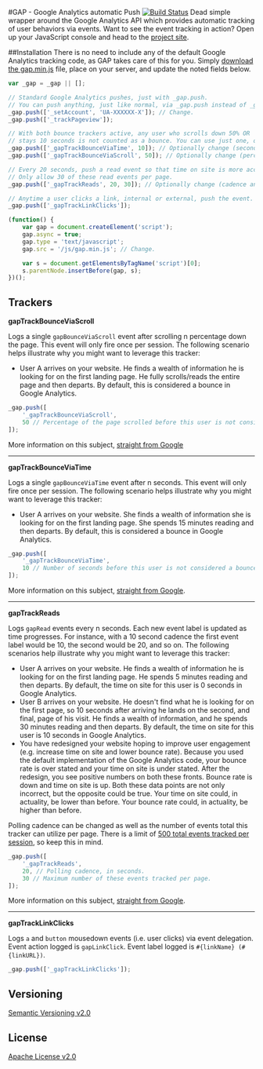 #GAP - Google Analytics automatic Push [![Build Status](https://travis-ci.org/rockymadden/gap.png?branch=master)](https://travis-ci.org/rockymadden/gap)
Dead simple wrapper around the Google Analytics API which provides automatic tracking of user behaviors via events. Want to see the event tracking in action? Open up your JavaScript console and head to the [project site](http://rockymadden.com/gap/).

##Installation
There is no need to include any of the default Google Analytics tracking code, as GAP takes care of this for you. Simply [download the gap.min.js](https://raw.github.com/rockymadden/gap/master/gap.min.js) file, place on your server, and update the noted fields below.

```javascript
var _gap = _gap || [];

// Standard Google Analytics pushes, just with _gap.push. 
// You can push anything, just like normal, via _gap.push instead of _gaq.push.
_gap.push(['_setAccount', 'UA-XXXXXX-X']); // Change.
_gap.push(['_trackPageview']);

// With both bounce trackers active, any user who scrolls down 50% OR
// stays 10 seconds is not counted as a bounce. You can use just one, or none.
_gap.push(['_gapTrackBounceViaTime', 10]); // Optionally change (seconds).
_gap.push(['_gapTrackBounceViaScroll', 50]); // Optionally change (percentage).

// Every 20 seconds, push a read event so that time on site is more accurate.
// Only allow 30 of these read events per page.
_gap.push(['_gapTrackReads', 20, 30]); // Optionally change (cadence and max read events per page).

// Anytime a user clicks a link, internal or external, push the event.
_gap.push(['_gapTrackLinkClicks']);

(function() {
	var gap = document.createElement('script');
	gap.async = true;
	gap.type = 'text/javascript';
	gap.src = '/js/gap.min.js'; // Change.

	var s = document.getElementsByTagName('script')[0];
	s.parentNode.insertBefore(gap, s);
})();
```

## Trackers

__gapTrackBounceViaScroll__

Logs a single ```gapBounceViaScroll``` event after scrolling n percentage down the page. This event will only fire once per session. The following scenario helps illustrate why you might want to leverage this tracker: 

* User A arrives on your website. He finds a wealth of information he is looking for on the first landing page. He fully scrolls/reads the entire page and then departs. By default, this is considered a bounce in Google Analytics.


```javascript
_gap.push([
	'_gapTrackBounceViaScroll',
	50 // Percentage of the page scrolled before this user is not considered a bounce.
]);
```

More information on this subject, [straight from Google](http://analytics.blogspot.com/2012/07/tracking-adjusted-bounce-rate-in-google.html)

-----

__gapTrackBounceViaTime__

Logs a single ```gapBounceViaTime``` event after n seconds. This event will only fire once per session. The following scenario helps illustrate why you might want to leverage this tracker: 

* User A arrives on your website. She finds a wealth of information she is looking for on the first landing page. She spends 15 minutes reading and then departs. By default, this is considered a bounce in Google Analytics.

```javascript
_gap.push([
	'_gapTrackBounceViaTime',
	10 // Number of seconds before this user is not considered a bounce.
]);
```

More information on this subject, [straight from Google](http://analytics.blogspot.com/2012/07/tracking-adjusted-bounce-rate-in-google.html).

-----

__gapTrackReads__

Logs ```gapRead``` events every n seconds. Each new event label is updated as time progresses. For instance, with a 10 second cadence the first event label would be 10, the second would be 20, and so on. The following scenarios help illustrate why you might want to leverage this tracker: 

* User A arrives on your website. He finds a wealth of information he is looking for on the first landing page. He spends 5 minutes reading and then departs. By default, the time on site for this user is 0 seconds in Google Analytics.
* User B arrives on your website. He doesn't find what he is looking for on the first page, so 10 seconds after arriving he lands on the second, and final, page of his visit. He finds a wealth of information, and he spends 30 minutes reading and then departs. By default, the time on site for this user is 10 seconds in Google Analytics.
* You have redesigned your website hoping to improve user engagement (e.g. increase time on site and lower bounce rate). Because you used the default implementation of the Google Analytics code, your bounce rate is over stated and your time on site is under stated. After the redesign, you see positive numbers on both these fronts. Bounce rate is down and time on site is up. Both these data points are not only incorrect, but the opposite could be true. Your time on site could, in actuality, be lower than before. Your bounce rate could, in actuality, be higher than before.

Polling cadence can be changed as well as the number of events total this tracker can utilize per page. There is a limit of [500 total events tracked per session](https://developers.google.com/analytics/devguides/collection/gajs/limits-quotas), so keep this in mind.

```javascript
_gap.push([
	'_gapTrackReads',
	20, // Polling cadence, in seconds.
	30 // Maximum number of these events tracked per page.
]);
```

More information on this subject, [straight from Google](http://analytics.blogspot.com/2012/07/tracking-adjusted-bounce-rate-in-google.html).

-----

__gapTrackLinkClicks__

Logs ```a``` and ```button``` mousedown events (i.e. user clicks) via event delegation. Event action logged is ```gapLinkClick```. Event label logged is ```#{linkName} (#{linkURL})```.

```javascript
_gap.push(['_gapTrackLinkClicks']);
```

## Versioning
[Semantic Versioning v2.0](http://semver.org/)

## License
[Apache License v2.0](http://www.apache.org/licenses/LICENSE-2.0)